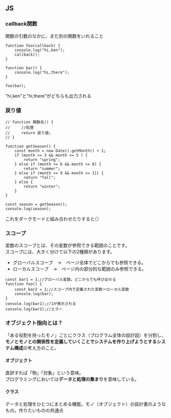 ## JS
### callback関数
関数の引数のなかに、また別の関数をいれること
```
function foo(callback) {
    console.log("hi,ken");
    callback();
}

function bar() {
    console.log("hi,there");
}

foo(bar);
```
"hi,ken"と"hi,there"がどちらも出力される

### 戻り値
```
// function 関数名() {
//     //処理
//     return 戻り値;
// }
```
```
function getSeason() {
    const month = new Date().getMonth() + 1;
    if (month >= 3 && month <= 5 ) {
        return "spring";
    } else if (month >= 6 && month <= 8) {
        return "summer";
    } else if (month >= 9 && month <= 11) {
        return "fall";
    } else {
        return "winter";
    }
}

const season = getSeason();
console.log(season);
```
これをダークモードと組み合わせたりすると◎

### スコープ
変数のスコープとは、その変数が参照できる範囲のことです。<br>
スコープには、大きく分けて以下の2種類があります。<br>
 - グローバルスコープ　→　ページ全体でどこからでも参照できる。
 - ローカルスコープ　→　ページ内の部分的な範囲のみ参照できる。
```
const bar1 = 1;//グローバル変数。どこからでも呼び出せる
function foo() {
    const bar2 = 2;//スコープ内で定義された変数＝ローカル変数
    console.log(bar);
} 
console.log(bar1);//1が表示される
console.log(bar2);//エラー
```
### オブジェクト指向とは？
「ある役割を持ったモノ」ごとにクラス（プログラム全体の設計図）を分割し、<strong>モノとモノとの関係性を定義していくことでシステムを作り上げようとするシステム構成</strong>の考え方のこと。
#### オブジェクト
直訳すれば「物」「対象」という意味。<br>
プログラミングにおいては<strong>データと処理の集まり</strong>を意味している。<br>
#### クラス
データと処理をひとつにまとめる機能。モノ（オブジェクト）の設計書のようなもの。作りたいものの共通点<br>



